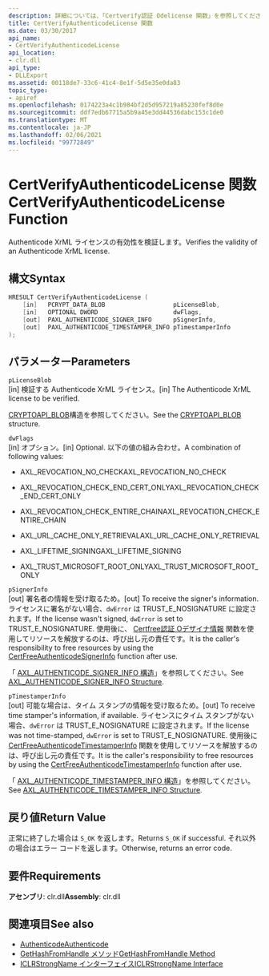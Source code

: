 ```yaml
---
description: 詳細については、「Certverify認証 Odelicense 関数」を参照してください。
title: CertVerifyAuthenticodeLicense 関数
ms.date: 03/30/2017
api_name:
- CertVerifyAuthenticodeLicense
api_location:
- clr.dll
api_type:
- DLLExport
ms.assetid: 00118de7-33c6-41c4-8e1f-5d5e35e0da83
topic_type:
- apiref
ms.openlocfilehash: 0174223a4c1b984bf2d5d957219a85230fef8d0e
ms.sourcegitcommit: ddf7edb67715a5b9a45e3dd44536dabc153c1de0
ms.translationtype: MT
ms.contentlocale: ja-JP
ms.lasthandoff: 02/06/2021
ms.locfileid: "99772849"
---
```

# <a name="certverifyauthenticodelicense-function"></a><span data-ttu-id="9769b-103">CertVerifyAuthenticodeLicense 関数</span><span class="sxs-lookup"><span data-stu-id="9769b-103">CertVerifyAuthenticodeLicense Function</span></span>

<span data-ttu-id="9769b-104">Authenticode XrML ライセンスの有効性を検証します。</span><span class="sxs-lookup"><span data-stu-id="9769b-104">Verifies the validity of an Authenticode XrML license.</span></span>

## <a name="syntax"></a><span data-ttu-id="9769b-105">構文</span><span class="sxs-lookup"><span data-stu-id="9769b-105">Syntax</span></span>

```cpp
HRESULT CertVerifyAuthenticodeLicense (
    [in]   PCRYPT_DATA_BLOB                   pLicenseBlob,
    [in]   OPTIONAL DWORD                     dwFlags,
    [out]  PAXL_AUTHENTICODE_SIGNER_INFO      pSignerInfo,
    [out]  PAXL_AUTHENTICODE_TIMESTAMPER_INFO pTimestamperInfo
);
```

## <a name="parameters"></a><span data-ttu-id="9769b-106">パラメーター</span><span class="sxs-lookup"><span data-stu-id="9769b-106">Parameters</span></span>

 `pLicenseBlob`\
 <span data-ttu-id="9769b-107">[in] 検証する Authenticode XrML ライセンス。</span><span class="sxs-lookup"><span data-stu-id="9769b-107">[in] The Authenticode XrML license to be verified.</span></span>

 <span data-ttu-id="9769b-108">[CRYPTOAPI_BLOB](/windows/win32/api/dpapi/ns-dpapi-crypt_integer_blob)構造を参照してください。</span><span class="sxs-lookup"><span data-stu-id="9769b-108">See the [CRYPTOAPI_BLOB](/windows/win32/api/dpapi/ns-dpapi-crypt_integer_blob) structure.</span></span>

 `dwFlags`\
 <span data-ttu-id="9769b-109">[in] オプション。</span><span class="sxs-lookup"><span data-stu-id="9769b-109">[in] Optional.</span></span> <span data-ttu-id="9769b-110">以下の値の組み合わせ。</span><span class="sxs-lookup"><span data-stu-id="9769b-110">A combination of following values:</span></span>

- <span data-ttu-id="9769b-111">AXL_REVOCATION_NO_CHECK</span><span class="sxs-lookup"><span data-stu-id="9769b-111">AXL_REVOCATION_NO_CHECK</span></span>

- <span data-ttu-id="9769b-112">AXL_REVOCATION_CHECK_END_CERT_ONLY</span><span class="sxs-lookup"><span data-stu-id="9769b-112">AXL_REVOCATION_CHECK_END_CERT_ONLY</span></span>

- <span data-ttu-id="9769b-113">AXL_REVOCATION_CHECK_ENTIRE_CHAIN</span><span class="sxs-lookup"><span data-stu-id="9769b-113">AXL_REVOCATION_CHECK_ENTIRE_CHAIN</span></span>

- <span data-ttu-id="9769b-114">AXL_URL_CACHE_ONLY_RETRIEVAL</span><span class="sxs-lookup"><span data-stu-id="9769b-114">AXL_URL_CACHE_ONLY_RETRIEVAL</span></span>

- <span data-ttu-id="9769b-115">AXL_LIFETIME_SIGNING</span><span class="sxs-lookup"><span data-stu-id="9769b-115">AXL_LIFETIME_SIGNING</span></span>

- <span data-ttu-id="9769b-116">AXL_TRUST_MICROSOFT_ROOT_ONLY</span><span class="sxs-lookup"><span data-stu-id="9769b-116">AXL_TRUST_MICROSOFT_ROOT_ONLY</span></span>

 `pSignerInfo`\
 <span data-ttu-id="9769b-117">[out] 署名者の情報を受け取るため。</span><span class="sxs-lookup"><span data-stu-id="9769b-117">[out] To receive the signer's information.</span></span> <span data-ttu-id="9769b-118">ライセンスに署名がない場合、`dwError` は TRUST_E_NOSIGNATURE に設定されます。</span><span class="sxs-lookup"><span data-stu-id="9769b-118">If the license wasn't signed, `dwError` is set to TRUST_E_NOSIGNATURE.</span></span> <span data-ttu-id="9769b-119">使用後に、 [Certfree認証 Oデザイナ情報](certfreeauthenticodesignerinfo-function.md) 関数を使用してリソースを解放するのは、呼び出し元の責任です。</span><span class="sxs-lookup"><span data-stu-id="9769b-119">It is the caller's responsibility to free resources by using the [CertFreeAuthenticodeSignerInfo](certfreeauthenticodesignerinfo-function.md) function after use.</span></span>

 <span data-ttu-id="9769b-120">「 [AXL_AUTHENTICODE_SIGNER_INFO 構造](axl-authenticode-signer-info-structure.md)」を参照してください。</span><span class="sxs-lookup"><span data-stu-id="9769b-120">See [AXL_AUTHENTICODE_SIGNER_INFO Structure](axl-authenticode-signer-info-structure.md).</span></span>

 `pTimestamperInfo`\
 <span data-ttu-id="9769b-121">[out] 可能な場合は、タイム スタンプの情報を受け取るため。</span><span class="sxs-lookup"><span data-stu-id="9769b-121">[out] To receive time stamper's information, if available.</span></span> <span data-ttu-id="9769b-122">ライセンスにタイム スタンプがない場合、`dwError` は TRUST_E_NOSIGNATURE に設定されます。</span><span class="sxs-lookup"><span data-stu-id="9769b-122">If the license was not time-stamped, `dwError` is set to TRUST_E_NOSIGNATURE.</span></span> <span data-ttu-id="9769b-123">使用後に [CertFreeAuthenticodeTimestamperInfo](certfreeauthenticodetimestamperinfo-function.md) 関数を使用してリソースを解放するのは、呼び出し元の責任です。</span><span class="sxs-lookup"><span data-stu-id="9769b-123">It is the caller's responsibility to free resources by using the [CertFreeAuthenticodeTimestamperInfo](certfreeauthenticodetimestamperinfo-function.md) function after use.</span></span>

 <span data-ttu-id="9769b-124">「 [AXL_AUTHENTICODE_TIMESTAMPER_INFO 構造](axl-authenticode-timestamper-info-structure.md)」を参照してください。</span><span class="sxs-lookup"><span data-stu-id="9769b-124">See [AXL_AUTHENTICODE_TIMESTAMPER_INFO Structure](axl-authenticode-timestamper-info-structure.md).</span></span>

## <a name="return-value"></a><span data-ttu-id="9769b-125">戻り値</span><span class="sxs-lookup"><span data-stu-id="9769b-125">Return Value</span></span>

 <span data-ttu-id="9769b-126">正常に終了した場合は `S_OK` を返します。</span><span class="sxs-lookup"><span data-stu-id="9769b-126">Returns `S_OK` if successful.</span></span> <span data-ttu-id="9769b-127">それ以外の場合はエラー コードを返します。</span><span class="sxs-lookup"><span data-stu-id="9769b-127">Otherwise, returns an error code.</span></span>

## <a name="requirements"></a><span data-ttu-id="9769b-128">要件</span><span class="sxs-lookup"><span data-stu-id="9769b-128">Requirements</span></span>

<span data-ttu-id="9769b-129">**アセンブリ**: clr.dll</span><span class="sxs-lookup"><span data-stu-id="9769b-129">**Assembly**: clr.dll</span></span>

## <a name="see-also"></a><span data-ttu-id="9769b-130">関連項目</span><span class="sxs-lookup"><span data-stu-id="9769b-130">See also</span></span>

- [<span data-ttu-id="9769b-131">Authenticode</span><span class="sxs-lookup"><span data-stu-id="9769b-131">Authenticode</span></span>](index.md)
- [<span data-ttu-id="9769b-132">GetHashFromHandle メソッド</span><span class="sxs-lookup"><span data-stu-id="9769b-132">GetHashFromHandle Method</span></span>](../hosting/iclrstrongname-gethashfromhandle-method.md)
- [<span data-ttu-id="9769b-133">ICLRStrongName インターフェイス</span><span class="sxs-lookup"><span data-stu-id="9769b-133">ICLRStrongName Interface</span></span>](../hosting/iclrstrongname-interface.md)
